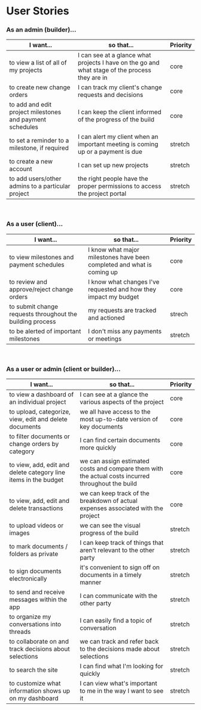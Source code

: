# User Stories

### As an admin (builder)...

| I want...  | so that... | Priority |
| ---------- | ---------- | ---------- |
| to view a list of all of my projects | I can see at a glance what projects I have on the go and what stage of the process they are in | core |
| to create new change orders | I can track my client's change requests and decisions | core |
| to add and edit project milestones and payment schedules | I can keep the client informed of the progress of the build | core |
| to set a reminder to a milestone, if required | I can alert my client when an important meeting is coming up or a payment is due | stretch |
| to create a new account | I can set up new projects | stretch |
| to add users/other admins to a particular project | the right people have the proper permissions to access the project portal | stretch |
<br/>

### As a user (client)...
| I want...  | so that... | Priority |
| ---------- | ---------- | ---------- |
| to view milestones and payment schedules | I know what major milestones have been completed and what is coming up | core |
| to review and approve/reject change orders | I know what changes I've requested and how they impact my budget | core |
| to submit change requests throughout the building process | my requests are tracked and actioned | strech |
| to be alerted of important milestones | I don't miss any payments or meetings | stretch |

<br/>

### As a user or admin (client or builder)...
| I want...  | so that... | Priority |
| ---------- | ---------- | ---------- |
| to view a dashboard of an individual project | I can see at a glance the various aspects of the project | core |
| to upload, categorize, view, edit and delete documents | we all have access to the most up-to-date version of key documents | core |
| to filter documents or change orders by category | I can find certain documents more quickly | core |
| to view, add, edit and delete category line items in the budget | we can assign estimated costs and compare them with the actual costs incurred throughout the build | core |
| to view, add, edit and delete transactions | we can keep track of the breakdown of actual expenses associated with the project | core |
| to upload videos or images | we can see the visual progress of the build | stretch |
| to mark documents / folders as private | I can keep track of things that aren't relevant to the other party | stretch |
| to sign documents electronically | it's convenient to sign off on documents in a timely manner | stretch |
| to send and receive messages within the app | I can communicate with the other party | stretch |
| to organize my conversations into threads | I can easily find a topic of conversation | stretch |
| to collaborate on and track decisions about selections | we can track and refer back to the decisions made about selections | stretch |
| to search the site | I can find what I'm looking for quickly | stretch |
| to customize what information shows up on my dashboard | I can view what's important to me in the way I want to see it | stretch |